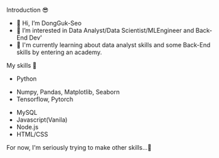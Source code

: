 Introduction 😎
- 👋 Hi, I’m DongGuk-Seo
- 👀 I’m interested in Data Analyst/Data Scientist/MLEngineer and Back-End Dev'
- 🌱 I'm currently learning about data analyst skills and some Back-End skills by entering an academy.

My skills 🤖
- Python
 * Numpy, Pandas, Matplotlib, Seaborn
 * Tensorflow, Pytorch
- MySQL
- Javascript(Vanila)
- Node.js
- HTML/CSS

For now, I'm seriously trying to make other skills...🤯


<!---
DongGuk-Seo/DongGuk-Seo is a ✨ special ✨ repository because its `README.md` (this file) appears on your GitHub profile.
You can click the Preview link to take a look at your changes.
--->
